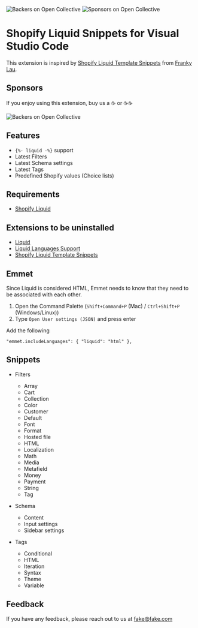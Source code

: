 ![Backers on Open Collective](https://opencollective.com/shopify-liquid-snippets/backers/badge.svg?style=flat-square) ![Sponsors on Open Collective](https://opencollective.com/shopify-liquid-snippets/sponsors/badge.svg?style=flat-square)

# Shopify Liquid Snippets for Visual Studio Code

This extension is inspired by [Shopify Liquid Template Snippets](https://marketplace.visualstudio.com/items?itemName=killalau.vscode-liquid-snippets) from [Franky Lau](https://marketplace.visualstudio.com/publishers/killalau).

## Sponsors

If you enjoy using this extension, buy us a ☕ or ☕☕

![Backers on Open Collective](https://opencollective.com/shopify-liquid-snippets/badge.svg?style=flat-square)

## Features

- `{%- liquid -%}` support
- Latest Filters
- Latest Schema settings
- Latest Tags
- Predefined Shopify values (Choice lists)

<!-- ## Demo

Insert gif or link to demo -->

## Requirements

- [Shopify Liquid](https://marketplace.visualstudio.com/items?itemName=Shopify.theme-check-vscode)

## Extensions to be uninstalled

- [Liquid](https://marketplace.visualstudio.com/items?itemName=sissel.shopify-liquid)
- [Liquid Languages Support](https://marketplace.visualstudio.com/items?itemName=neilding.language-liquid)
- [Shopify Liquid Template Snippets](https://marketplace.visualstudio.com/items?itemName=killalau.vscode-liquid-snippets)

## Emmet

Since Liquid is considered HTML, Emmet needs to know that they need to be associated with each other.

1. Open the Command Palette (`Shift+Command+P` (Mac) / `Ctrl+Shift+P` (Windows/Linux))
2. Type `Open User settings (JSON)` and press enter

Add the following

```
"emmet.includeLanguages": { "liquid": "html" },
```

## Snippets

- Filters
  - Array
  - Cart
  - Collection
  - Color
  - Customer
  - Default
  - Font
  - Format
  - Hosted file
  - HTML
  - Localization
  - Math
  - Media
  - Metafield
  - Money
  - Payment
  - String
  - Tag
- Schema

  - Content
  - Input settings
  - Sidebar settings

- Tags
  - Conditional
  - HTML
  - Iteration
  - Syntax
  - Theme
  - Variable

## Feedback

If you have any feedback, please reach out to us at fake@fake.com

